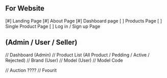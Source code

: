 ## For Website

[#] Landing Page
[#] About Page
[#] Dashboard page
[ ] Products Page
[ ] Single Product Page
[ ] Log in / Sign up Page

## (Admin / User / Seller)

// Dashboard (Admin)
// Product List (All Product / Pedding / Active / Rejected)
// Brand (User)
// Model (User)
// Model Code

// Auction ????
// Fvourit
